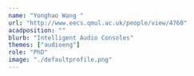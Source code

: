 ```yaml
---
name: "Yonghao Wang "
url: "http://www.eecs.qmul.ac.uk/people/view/4760"
acadposition: ""
blurb: "Intelligent Audio Consoles"
themes: ["audioeng"]
role: "PhD"
image: "./defaultprofile.png"
---
```

